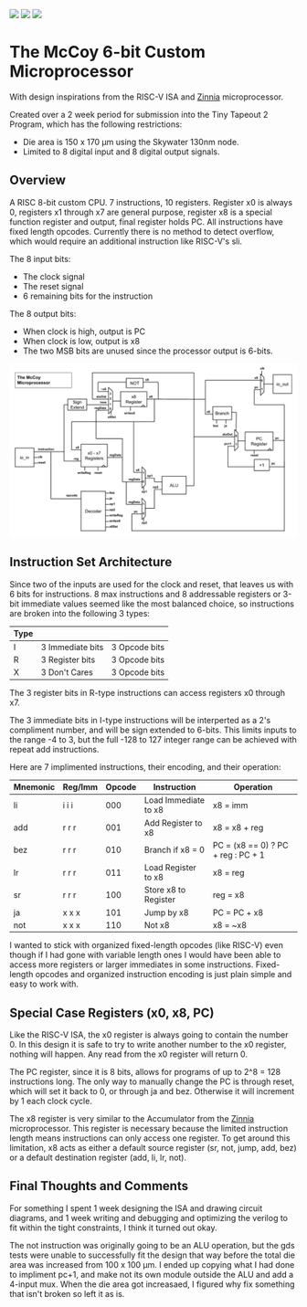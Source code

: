 ![](../../workflows/gds/badge.svg) ![](../../workflows/docs/badge.svg) ![](../../workflows/test/badge.svg)

# The McCoy 6-bit Custom Microprocessor 

With design inspirations from the RISC-V ISA and [Zinnia](https://github.com/cpldcpu/tinytapeout_mcpu5) microprocessor.

Created over a 2 week period for submission into the Tiny Tapeout 2 Program, which has the following restrictions:

 - Die area is 150 x 170 µm using the Skywater 130nm node.
 - Limited to 8 digital input and 8 digital output signals.

## Overview 

A RISC 8-bit custom CPU. 7 instructions, 10 registers. Register x0 is always 0, registers x1 through x7 are general purpose, register x8 is a special function register and output, final register holds PC. All instructions have fixed length opcodes. Currently there is no method to detect overflow, which would require an additional instruction like RISC-V's sli. 

The 8 input bits:
 - The clock signal
 - The reset signal
 - 6 remaining bits for the instruction

The 8 output bits:
 - When clock is high, output is PC
 - When clock is low, output is x8
 - The two MSB bits are unused since the processor output is 6-bits.

![circuit diagram](./McCoy_Diagram.png)

## Instruction Set Architecture

Since two of the inputs are used for the clock and reset, that leaves us with 6 bits for instructions. 8 max instructions and 8 addressable registers or 3-bit immediate values seemed like the most balanced choice, so instructions are broken into the following 3 types:

| Type |  |  |
|---|---|---|
| I | 3 Immediate bits | 3 Opcode bits |
| R | 3 Register bits | 3 Opcode bits |
| X | 3 Don't Cares | 3 Opcode bits |

The 3 register bits in R-type instructions can access registers x0 through x7.

The 3 immediate bits in I-type instructions will be interperted as a 2's compliment number, and will be sign extended to 6-bits. This limits inputs to the range -4 to 3, but the full -128 to 127 integer range can be achieved with repeat add instructions.

Here are 7 implimented instructions, their encoding, and their operation:

| Mnemonic | Reg/Imm | Opcode | Instruction | Operation |
| ---      |---|---|---|---|
| li | i i i | 000 | Load Immediate to x8 | x8 = imm |
| add | r r r | 001 | Add Register to x8 | x8 = x8 + reg |
| bez | r r r | 010 | Branch if x8 = 0 | PC = (x8 == 0) ? PC + reg : PC + 1 |
| lr | r r r | 011 | Load Register to x8 | x8 = reg |
| sr | r r r | 100 | Store x8 to Register | reg = x8 |
| ja | x x x | 101 | Jump by x8 | PC = PC + x8 |
| not | x x x | 110 | Not x8 | x8 = ~x8 |

I wanted to stick with organized fixed-length opcodes (like RISC-V) even though if I had gone with variable length ones I would have been able to access more registers or larger immediates in some instructions. Fixed-length opcodes and organized instruction encoding is just plain simple and easy to work with.

## Special Case Registers (x0, x8, PC)

Like the RISC-V ISA, the x0 register is always going to contain the number 0. In this design it is safe to try to write another number to the x0 register, nothing will happen. Any read from the x0 register will return 0.

The PC register, since it is 8 bits, allows for programs of up to 2^8 = 128 instructions long. The only way to manually change the PC is through reset, which will set it back to 0, or through ja and bez. Otherwise it will increment by 1 each clock cycle.

The x8 register is very similar to the Accumulator from the [Zinnia](https://github.com/cpldcpu/tinytapeout_mcpu5) microprocessor. This register is necessary because the limited instruction length means instructions can only access one register. To get around this limitation, x8 acts as either a default source register (sr, not, jump, add, bez) or a default destination register (add, li, lr, not). 

## Final Thoughts and Comments

For something I spent 1 week designing the ISA and drawing circuit diagrams, and 1 week writing and debugging and optimizing the verilog to fit within the tight constraints, I think it turned out okay. 

The not instruction was originally going to be an ALU operation, but the gds tests were unable to successfully fit the design that way before the total die area was increased from 100 x 100 µm. I ended up copying what I had done to impliment pc+1, and make not its own module outside the ALU and add a 4-input mux. When the die area got increasaed, I figured why fix something that isn't broken so left it as is. 

